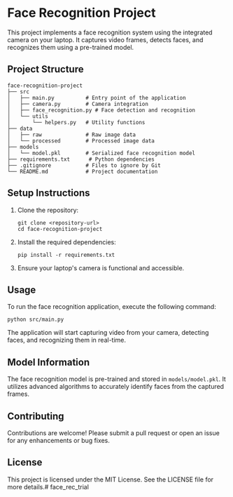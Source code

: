 # Face Recognition Project

This project implements a face recognition system using the integrated camera on your laptop. It captures video frames, detects faces, and recognizes them using a pre-trained model.

## Project Structure

```
face-recognition-project
├── src
│   ├── main.py          # Entry point of the application
│   ├── camera.py        # Camera integration
│   ├── face_recognition.py # Face detection and recognition
│   └── utils
│       └── helpers.py   # Utility functions
├── data
│   ├── raw              # Raw image data
│   └── processed        # Processed image data
├── models
│   └── model.pkl        # Serialized face recognition model
├── requirements.txt      # Python dependencies
├── .gitignore           # Files to ignore by Git
└── README.md            # Project documentation
```

## Setup Instructions

1. Clone the repository:
   ```
   git clone <repository-url>
   cd face-recognition-project
   ```

2. Install the required dependencies:
   ```
   pip install -r requirements.txt
   ```

3. Ensure your laptop's camera is functional and accessible.

## Usage

To run the face recognition application, execute the following command:
```
python src/main.py
```

The application will start capturing video from your camera, detecting faces, and recognizing them in real-time.

## Model Information

The face recognition model is pre-trained and stored in `models/model.pkl`. It utilizes advanced algorithms to accurately identify faces from the captured frames.

## Contributing

Contributions are welcome! Please submit a pull request or open an issue for any enhancements or bug fixes.

## License

This project is licensed under the MIT License. See the LICENSE file for more details.# face_rec_trial
